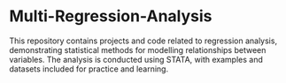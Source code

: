 # Multi-Regression-Analysis
This repository contains projects and code related to regression analysis, demonstrating statistical methods for modelling relationships between variables. The analysis is conducted using STATA, with examples and datasets included for practice and learning.
